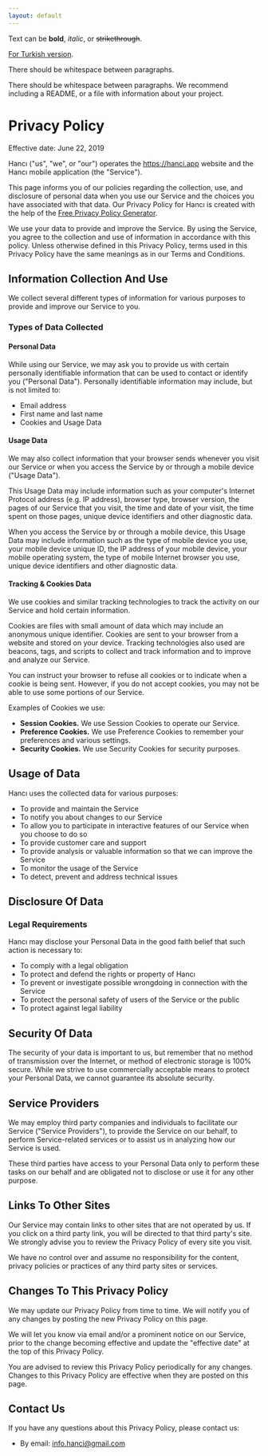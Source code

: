 ```yaml
---
layout: default
---
```


Text can be **bold**, _italic_, or ~~strikethrough~~.

[For Turkish version](./tr.html).

There should be whitespace between paragraphs.

There should be whitespace between paragraphs. We recommend including a README, or a file with information about your project.

# Privacy Policy

Effective date: June 22, 2019

Hancı ("us", "we", or "our") operates the https://hanci.app website and the Hancı mobile application (the "Service").

This page informs you of our policies regarding the collection, use, and disclosure of personal data when you use our
    Service and the choices you have associated with that data. Our Privacy Policy for Hancı is created with the help of
    the <a href="https://www.freeprivacypolicy.com/free-privacy-policy-generator.php">Free Privacy Policy Generator</a>.

We use your data to provide and improve the Service. By using the Service, you agree to the collection and use of
    information in accordance with this policy. Unless otherwise defined in this Privacy Policy, terms used in this
    Privacy Policy have the same meanings as in our Terms and Conditions.
## Information Collection And Use

We collect several different types of information for various purposes to provide and improve our Service to you.

### Types of Data Collected
#### Personal Data
While using our Service, we may ask you to provide us with certain personally identifiable information that can be
    used to contact or identify you ("Personal Data"). Personally identifiable information may include, but is not
    limited to:

*   Email address
*   First name and last name
*   Cookies and Usage Data

#### Usage Data
We may also collect information that your browser sends whenever you visit our Service or when you access the Service
    by or through a mobile device ("Usage Data").

This Usage Data may include information such as your computer's Internet Protocol address (e.g. IP address), browser
    type, browser version, the pages of our Service that you visit, the time and date of your visit, the time spent on
    those pages, unique device identifiers and other diagnostic data.

When you access the Service by or through a mobile device, this Usage Data may include information such as the type
    of mobile device you use, your mobile device unique ID, the IP address of your mobile device, your mobile operating
    system, the type of mobile Internet browser you use, unique device identifiers and other diagnostic data.
#### Tracking & Cookies Data
We use cookies and similar tracking technologies to track the activity on our Service and hold certain information.

Cookies are files with small amount of data which may include an anonymous unique identifier. Cookies are sent to
    your browser from a website and stored on your device. Tracking technologies also used are beacons, tags, and
    scripts to collect and track information and to improve and analyze our Service.

You can instruct your browser to refuse all cookies or to indicate when a cookie is being sent. However, if you do
    not accept cookies, you may not be able to use some portions of our Service.

Examples of Cookies we use:
*   **Session Cookies.** We use Session Cookies to operate our Service.
*   **Preference Cookies.** We use Preference Cookies to remember your preferences and various
        settings.
*   **Security Cookies.** We use Security Cookies for security purposes.

## Usage of Data
Hancı uses the collected data for various purposes:
*   To provide and maintain the Service
*   To notify you about changes to our Service
*   To allow you to participate in interactive features of our Service when you choose to do so
*   To provide customer care and support
*   To provide analysis or valuable information so that we can improve the Service
*   To monitor the usage of the Service
*   To detect, prevent and address technical issues

## Disclosure Of Data
### Legal Requirements
Hancı may disclose your Personal Data in the good faith belief that such action is necessary to:
*   To comply with a legal obligation
*   To protect and defend the rights or property of Hancı
*   To prevent or investigate possible wrongdoing in connection with the Service
*   To protect the personal safety of users of the Service or the public
*   To protect against legal liability

## Security Of Data
The security of your data is important to us, but remember that no method of transmission over the Internet, or
    method of electronic storage is 100% secure. While we strive to use commercially acceptable means to protect your
    Personal Data, we cannot guarantee its absolute security.

## Service Providers
We may employ third party companies and individuals to facilitate our Service ("Service Providers"), to provide the
    Service on our behalf, to perform Service-related services or to assist us in analyzing how our Service is used.

These third parties have access to your Personal Data only to perform these tasks on our behalf and are obligated not
    to disclose or use it for any other purpose.

## Links To Other Sites
Our Service may contain links to other sites that are not operated by us. If you click on a third party link, you
    will be directed to that third party's site. We strongly advise you to review the Privacy Policy of every site you
    visit.
    
We have no control over and assume no responsibility for the content, privacy policies or practices of any third
    party sites or services.

## Changes To This Privacy Policy
We may update our Privacy Policy from time to time. We will notify you of any changes by posting the new Privacy
    Policy on this page.
    
We will let you know via email and/or a prominent notice on our Service, prior to the change becoming effective and
    update the "effective date" at the top of this Privacy Policy.
    
You are advised to review this Privacy Policy periodically for any changes. Changes to this Privacy Policy are
    effective when they are posted on this page.

## Contact Us
If you have any questions about this Privacy Policy, please contact us:
*   By email: <a href="mailto:info.hanci@gmail.com">info.hanci@gmail.com</a>
